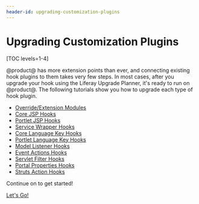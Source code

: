 ```yaml
---
header-id: upgrading-customization-plugins
---
```


# Upgrading Customization Plugins

[TOC levels=1-4]

@product@ has more extension points than ever, and connecting existing hook
plugins to them takes very few steps. In most cases, after you upgrade your hook
using the Liferay Upgrade Planner, it's ready to run on @product@. The following
tutorials show you how to upgrade each type of hook plugin.

- [Override/Extension Modules](/docs/7-2/tutorials/-/knowledge_base/t/upgrading-customization-modules)
- [Core JSP Hooks](/docs/7-2/tutorials/-/knowledge_base/t/upgrading-core-jsp-hooks)
- [Portlet JSP Hooks](/docs/7-2/tutorials/-/knowledge_base/t/upgrading-portlet-jsp-hooks)
- [Service Wrapper Hooks](/docs/7-2/tutorials/-/knowledge_base/t/upgrading-service-wrapper-hooks)
- [Core Language Key Hooks](/docs/7-2/tutorials/-/knowledge_base/t/upgrading-core-language-key-hooks)
- [Portlet Language Key Hooks](/docs/7-2/tutorials/-/knowledge_base/t/upgrading-portlet-language-key-hooks)
- [Model Listener Hooks](/docs/7-2/tutorials/-/knowledge_base/t/upgrading-model-listener-hooks)
- [Event Actions Hooks](/docs/7-2/tutorials/-/knowledge_base/t/upgrading-event-action-hooks)
- [Servlet Filter Hooks](/docs/7-2/tutorials/-/knowledge_base/t/upgrading-servlet-filter-hooks)
- [Portal Properties Hooks](/docs/7-2/tutorials/-/knowledge_base/t/upgrading-portal-property-hooks)
- [Struts Action Hooks](/docs/7-2/tutorials/-/knowledge_base/t/upgrading-struts-action-hooks)

Continue on to get started!

<a class="go-link btn btn-primary" href="/docs/7-2/tutorials/-/knowledge_base/t/upgrading-customization-modules">Let's Go!<span class="icon-circle-arrow-right"></span></a>
